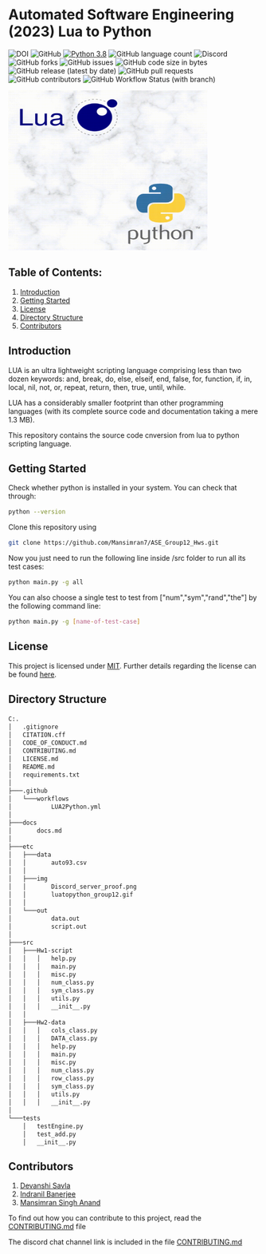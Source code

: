 # Automated Software Engineering (2023) Lua to Python
![DOI](https://zenodo.org/badge/589421644.svg)
![GitHub](https://img.shields.io/github/license/Mansimran7/ASE_Group12_Hws)
[![Python 3.8](https://img.shields.io/badge/python-3.8-blue.svg)](https://www.python.org/downloads/release/python-3100/)
![GitHub language count](https://img.shields.io/github/languages/count/Mansimran7/ASE_Group12_Hws)
![Discord](https://img.shields.io/discord/1065117667415044118)
![GitHub forks](https://img.shields.io/github/forks/Mansimran7/ASE_Group12_Hws?style=social)
![GitHub issues](https://img.shields.io/github/issues/Mansimran7/ASE_Group12_Hws)
![GitHub code size in bytes](https://img.shields.io/github/languages/code-size/Mansimran7/ASE_Group12_Hws)
![GitHub release (latest by date)](https://img.shields.io/github/v/release/Mansimran7/ASE_Group12_Hws)
![GitHub pull requests](https://img.shields.io/github/issues-pr/Mansimran7/ASE_Group12_Hws)
![GitHub contributors](https://img.shields.io/github/contributors/Mansimran7/ASE_Group12_Hws)
![GitHub Workflow Status (with branch)](https://img.shields.io/github/actions/workflow/status/Mansimran7/ASE_Group12_Hws/LUA2Python.yml?branch=main)

<img src="https://github.com/Mansimran7/ASE_Group12_Hws/blob/main/etc/img/luatopython_group12.gif" width="400" height="320"/>

## Table of Contents:
1. [Introduction](#introduction)
2. [Getting Started](#getting-started)
3. [License](#license)
4. [Directory Structure](#directory-structure)
5. [Contributors](#contributors)

## Introduction
LUA is an ultra lightweight scripting language comprising less than two dozen keywords: and, break, do, else, elseif, end, false, for, function, if, in, local, nil, not, or, repeat, return, then, true, until, while.

LUA has a considerably smaller footprint than other programming languages (with its complete source code and documentation taking a mere 1.3 MB).

This repository contains the source code cnversion from lua to python scripting language.

## Getting Started
Check whether python is installed in your system. You can check that through:
```bash
python --version
```

Clone this repository using

```bash
git clone https://github.com/Mansimran7/ASE_Group12_Hws.git
```

Now you just need to run the following line inside /src folder to run all its test cases:
```bash
python main.py -g all
```
You can also choose a single test to test from ["num","sym","rand","the"] by the following command line:
```bash
python main.py -g [name-of-test-case]
```

## License
This project is licensed under [MIT](https://mit-license.org/).
Further details regarding the license can be found [here](https://github.com/Mansimran7/ASE_Group12_Hws/blob/main/LICENSE.md).

## Directory Structure
    C:.
    │   .gitignore
    │   CITATION.cff
    │   CODE_OF_CONDUCT.md
    │   CONTRIBUTING.md
    │   LICENSE.md
    │   README.md
    │   requirements.txt
    │
    ├───.github
    │   └───workflows
    │           LUA2Python.yml
    │
    ├───docs
    │       docs.md
    │
    ├───etc
    │   ├───data
    │   │       auto93.csv
    │   │
    │   ├───img
    │   │       Discord_server_proof.png
    │   │       luatopython_group12.gif
    │   │
    │   └───out
    │           data.out
    │           script.out
    │
    ├───src
    │   ├───Hw1-script
    │   │   │   help.py
    │   │   │   main.py
    │   │   │   misc.py
    │   │   │   num_class.py
    │   │   │   sym_class.py
    │   │   │   utils.py
    │   │   │   __init__.py
    │   │
    │   ├───Hw2-data
    │   │   │   cols_class.py
    │   │   │   DATA_class.py
    │   │   │   help.py
    │   │   │   main.py
    │   │   │   misc.py
    │   │   │   num_class.py
    │   │   │   row_class.py
    │   │   │   sym_class.py
    │   │   │   utils.py
    │   │   │   __init__.py
    │
    └───tests
        │   testEngine.py
        │   test_add.py
        │   __init__.py

## Contributors
1. [Devanshi Savla](https://github.com/devanshi39)
2. [Indranil Banerjee](https://github.com/indranil1)
3. [Mansimran Singh Anand](https://github.com/Mansimran7)

To find out how you can contribute to this project, read the [CONTRIBUTING.md](https://github.com/Mansimran7/ASE_Group12_Hws/blob/main/CONTRIBUTING.md) file

The discord chat channel link is included in the file [CONTRIBUTING.md](https://github.com/Mansimran7/ASE_Group12_Hws/blob/main/CONTRIBUTING.md)
